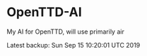 # OpenTTD-AI
My AI for OpenTTD, will use primarily air

Latest backup: Sun Sep 15 10:20:01 UTC 2019
